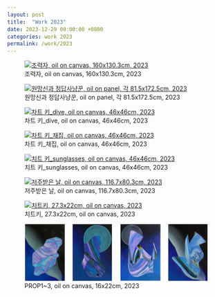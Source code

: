 ```yaml
---
layout: post
title:  "Work 2023"
date: 2023-12-29 00:00:00 +0800
categories: work 2023
permalink: /work/2023
---
```


<figure class="work">
  <a href="assets/img/work/2023/1.jpg" data-lightbox="work-2023" data-title="조력자, oil on canvas, 160x130.3cm, 2023">
    <img src="assets/img/work/2023/1.jpg" alt="조력자, oil on canvas, 160x130.3cm, 2023" title="조력자, oil on canvas, 160x130.3cm, 2023">
  </a>
  <figcaption>조력자, oil on canvas, 160x130.3cm, 2023</figcaption>
</figure>

<figure class="work">
  <a href="assets/img/work/2023/2.jpg" data-lightbox="work-2023" data-title="원망신과 정답사냥꾼, oil on panel, 각 81.5x172.5cm, 2023">
    <img src="assets/img/work/2023/2.jpg" alt="원망신과 정답사냥꾼, oil on panel, 각 81.5x172.5cm, 2023" title="원망신과 정답사냥꾼, oil on panel, 각 81.5x172.5cm, 2023">
  </a>
  <figcaption>원망신과 정답사냥꾼, oil on panel, 각 81.5x172.5cm, 2023</figcaption>
</figure>

<figure class="work">
  <a href="assets/img/work/2023/3.jpg" data-lightbox="work-2023" data-title="차트 키_dive, oil on canvas, 46x46cm, 2023">
    <img src="assets/img/work/2023/3.jpg" alt="차트 키_dive, oil on canvas, 46x46cm, 2023" title="차트 키_dive, oil on canvas, 46x46cm, 2023">
  </a>
  <figcaption>차트 키_dive, oil on canvas, 46x46cm, 2023</figcaption>
</figure>

<figure class="work">
  <a href="assets/img/work/2023/4.jpg" data-lightbox="work-2023" data-title="차트 키_채집, oil on canvas, 46x46cm, 2023">
    <img src="assets/img/work/2023/4.jpg" alt="차트 키_채집, oil on canvas, 46x46cm, 2023" title="차트 키_채집, oil on canvas, 46x46cm, 2023">
  </a>
  <figcaption>차트 키_채집, oil on canvas, 46x46cm, 2023</figcaption>
</figure>

<figure class="work">
  <a href="assets/img/work/2023/5.jpg" data-lightbox="work-2023" data-title="치트 키_sunglasses, oil on canvas, 46x46cm, 2023">
    <img src="assets/img/work/2023/5.jpg" alt="치트 키_sunglasses, oil on canvas, 46x46cm, 2023" title="치트 키_sunglasses, oil on canvas, 46x46cm, 2023">
  </a>
  <figcaption>치트 키_sunglasses, oil on canvas, 46x46cm, 2023</figcaption>
</figure>

<figure class="work">
  <a href="assets/img/work/2023/6.jpg" data-lightbox="work-2023" data-title="저주받은 날, oil on canvas, 116.7x80.3cm, 2023">
    <img src="assets/img/work/2023/6.jpg" alt="저주받은 날, oil on canvas, 116.7x80.3cm, 2023" title="저주받은 날, oil on canvas, 116.7x80.3cm, 2023">
  </a>
  <figcaption>저주받은 날, oil on canvas, 116.7x80.3cm, 2023</figcaption>
</figure>

<figure class="work">
  <a href="assets/img/work/2023/7.jpg" data-lightbox="work-2023" data-title="치트키, 27.3x22cm, oil on canvas, 2023">
    <img src="assets/img/work/2023/7.jpg" alt="치트키, 27.3x22cm, oil on canvas, 2023" title="치트키, 27.3x22cm, oil on canvas, 2023">
  </a>
  <figcaption>치트키, 27.3x22cm, oil on canvas, 2023</figcaption>
</figure>

<figure class="work">
  <a href="assets/img/work/2023/8.jpg" data-lightbox="work-2023" data-title="PROP1~3, oil on canvas, 16x22cm, 2023">
    <img src="assets/img/work/2023/8.jpg" alt="PROP1~3, oil on canvas, 16x22cm, 2023" title="PROP1~3, oil on canvas, 16x22cm, 2023">
  </a>
  <figcaption>PROP1~3, oil on canvas, 16x22cm, 2023</figcaption>
</figure>